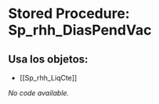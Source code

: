 # Stored Procedure: Sp_rhh_DiasPendVac

## Usa los objetos:
- [[Sp_rhh_LiqCte]]

*No code available.*

